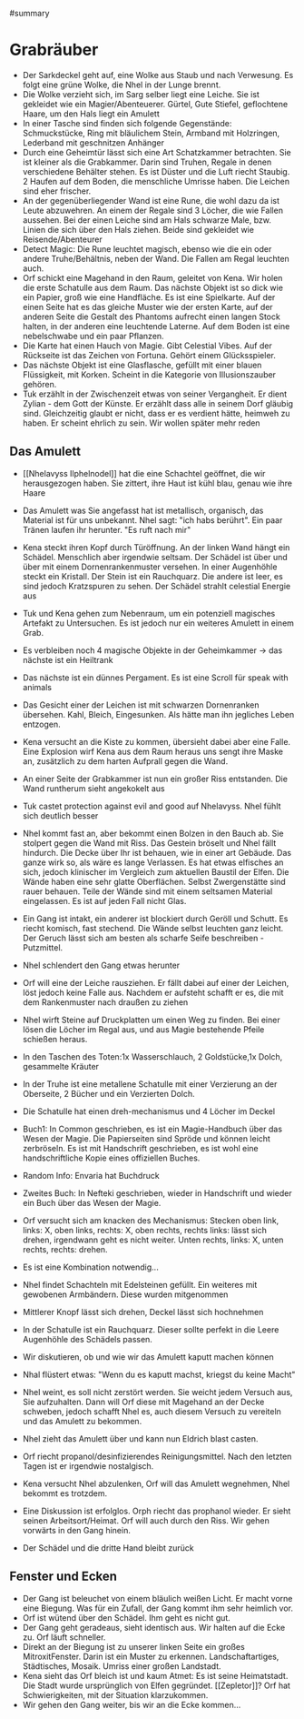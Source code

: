 #summary
# Grabräuber
- Der Sarkdeckel geht auf, eine Wolke aus Staub und nach Verwesung. Es folgt eine grüne Wolke, die Nhel in der Lunge brennt.
- Die Wolke verzieht sich, im Sarg selber liegt eine Leiche. Sie ist gekleidet wie ein Magier/Abenteuerer. Gürtel, Gute Stiefel, geflochtene Haare, um den Hals liegt ein Amulett
- In einer Tasche sind finden sich folgende Gegenstände: Schmuckstücke, Ring mit bläulichem Stein, Armband mit Holzringen, Lederband mit geschnitzen Anhänger
- Durch eine Geheimtür lässt sich eine Art Schatzkammer betrachten. Sie ist kleiner als die Grabkammer. Darin sind Truhen, Regale in denen verschiedene Behälter stehen. Es ist Düster und die Luft riecht Staubig. 2 Haufen auf dem Boden, die menschliche Umrisse haben. Die Leichen sind eher frischer.
- An der gegenüberliegender Wand ist eine Rune, die wohl dazu da ist Leute abzuwehren. An einem der Regale sind 3 Löcher, die wie Fallen aussehen. Bei der einen Leiche sind am Hals schwarze Male, bzw. Linien die sich über den Hals ziehen. Beide sind gekleidet wie Reisende/Abenteurer
- Detect Magic: Die Rune leuchtet magisch, ebenso wie die ein oder andere Truhe/Behältnis, neben der Wand. Die Fallen am Regal leuchten auch.
- Orf schickt eine Magehand in den Raum, geleitet von Kena. Wir holen die erste Schatulle aus dem Raum. Das nächste Objekt ist so dick wie ein Papier, groß wie eine Handfläche. Es ist eine Spielkarte. Auf der einen Seite hat es das gleiche Muster wie der ersten Karte, auf der anderen Seite die Gestalt des Phantoms aufrecht einen langen Stock halten, in der anderen eine leuchtende Laterne. Auf dem Boden ist eine nebelschwabe und ein paar Pflanzen.
- Die Karte hat einen Hauch von Magie. Gibt Celestial Vibes. Auf der Rückseite ist das Zeichen von Fortuna. Gehört einem Glücksspieler. 
- Das nächste Objekt ist eine Glasflasche, gefüllt mit einer blauen Flüssigkeit, mit Korken. Scheint in die Kategorie von Illusionszauber gehören.
- Tuk erzählt in der Zwischenzeit etwas von seiner Vergangheit. Er dient Zylian - dem Gott der Künste. Er erzählt dass alle in seinem Dorf gläubig sind. Gleichzeitig glaubt er nicht, dass er es verdient hätte, heimweh zu haben. Er scheint ehrlich zu sein. Wir wollen später mehr reden


## Das Amulett 
- [[Nhelavyss Ilphelnodel]] hat die eine Schachtel geöffnet, die wir herausgezogen haben. Sie zittert, ihre Haut ist kühl blau, genau wie ihre Haare
- Das Amulett was Sie angefasst hat ist metallisch, organisch, das Material ist für uns unbekannt. Nhel sagt: "ich habs berührt". Ein paar Tränen laufen ihr herunter. "Es ruft nach mir"

- Kena steckt ihren Kopf durch Türöffnung. An der linken Wand hängt ein Schädel. Menschlich aber irgendwie seltsam. Der Schädel ist über und über mit einem Dornenrankenmuster versehen. In einer Augenhöhle steckt ein Kristall. Der Stein ist ein Rauchquarz. Die andere ist leer, es sind jedoch Kratzspuren zu sehen. Der Schädel strahlt celestial Energie aus
- Tuk und Kena gehen zum Nebenraum, um ein potenziell magisches Artefakt zu Untersuchen. Es ist jedoch nur ein weiteres Amulett in einem Grab.
- Es verbleiben noch 4 magische Objekte in der Geheimkammer -> das nächste ist ein Heiltrank
- Das nächste ist ein dünnes Pergament. Es ist eine Scroll für speak with animals
- Das Gesicht einer der Leichen ist mit schwarzen Dornenranken übersehen. Kahl, Bleich, Eingesunken. Als hätte man ihn jegliches Leben entzogen. 
- Kena versucht an die Kiste zu kommen, übersieht dabei aber eine Falle. Eine Explosion wirf Kena aus dem Raum heraus uns sengt ihre Maske an, zusätzlich zu dem harten Aufprall gegen die Wand.
- An einer Seite der Grabkammer ist nun ein großer Riss entstanden. Die Wand runtherum sieht angekokelt aus
- Tuk castet protection against evil and good auf Nhelavyss. Nhel fühlt sich deutlich besser
- Nhel kommt fast an, aber bekommt einen Bolzen in den Bauch ab. Sie stolpert gegen die Wand mit Riss. Das Gestein bröselt und Nhel fällt hindurch. Die Decke über Ihr ist behauen, wie in einer art Gebäude. Das ganze wirk so, als wäre es lange Verlassen. Es hat etwas elfisches an sich, jedoch klinischer im Vergleich zum aktuellen Baustil der Elfen. Die Wände haben eine sehr glatte Oberflächen. Selbst Zwergenstätte sind rauer behauen. Teile der Wände sind mit einem seltsamen Material eingelassen. Es ist auf jeden Fall nicht Glas. 
- Ein Gang ist intakt, ein anderer ist blockiert durch Geröll und Schutt. Es riecht komisch, fast stechend. Die Wände selbst leuchten ganz leicht. Der Geruch lässt sich am besten als scharfe Seife beschreiben -Putzmittel. 
- Nhel schlendert den Gang etwas herunter
- Orf will eine der Leiche rausziehen. Er fällt dabei auf einer der Leichen, löst jedoch keine Falle aus. Nachdem er aufsteht schafft er es, die mit dem Rankenmuster nach draußen zu ziehen 
- Nhel wirft Steine auf Druckplatten um einen Weg zu finden. Bei einer lösen die Löcher im Regal aus, und aus Magie bestehende Pfeile schießen heraus. 
- In den Taschen des Toten:1x Wasserschlauch, 2 Goldstücke,1x Dolch, gesammelte Kräuter
- In der Truhe ist eine metallene Schatulle mit einer Verzierung an der Oberseite, 2 Bücher und ein Verzierten Dolch. 
- Die Schatulle hat einen dreh-mechanismus und 4 Löcher im Deckel
- Buch1: In Common geschrieben, es ist ein Magie-Handbuch über das Wesen der Magie. Die Papierseiten sind Spröde und können leicht zerbröseln. Es ist mit Handschrift geschrieben, es ist wohl eine handschriftliche Kopie eines offiziellen Buches. 
- Random Info: Envaria hat Buchdruck
- Zweites Buch: In Nefteki geschrieben, wieder in Handschrift und wieder ein Buch über das Wesen der Magie. 
- Orf versucht sich am knacken des Mechanismus: Stecken oben link, links: X, oben links, rechts: X, oben rechts, rechts links: lässt sich drehen, irgendwann geht es nicht weiter. Unten rechts, links: X, unten rechts, rechts: drehen.
- Es ist eine Kombination notwendig...
- Nhel findet Schachteln mit Edelsteinen gefüllt. Ein weiteres mit gewobenen Armbändern. Diese wurden mitgenommen
- Mittlerer Knopf lässt sich drehen, Deckel lässt sich hochnehmen
- In der Schatulle ist ein Rauchquarz. Dieser sollte perfekt in die Leere Augenhöhle des Schädels passen. 


- Wir diskutieren, ob und wie wir das Amulett kaputt machen können
- Nhal flüstert etwas: "Wenn du es kaputt machst, kriegst du keine Macht"
- Nhel weint, es soll nicht zerstört werden. Sie weicht jedem Versuch aus, Sie aufzuhalten. Dann will Orf diese mit Magehand an der Decke schweben, jedoch schafft Nhel es, auch diesem Versuch zu vereiteln und das Amulett zu bekommen. 
- Nhel zieht das Amulett über und kann nun Eldrich blast casten. 
- Orf riecht propanol/desinfizierendes Reinigungsmittel. Nach den letzten Tagen ist er irgendwie nostalgisch. 
- Kena versucht Nhel abzulenken, Orf will das Amulett wegnehmen, Nhel bekommt es trotzdem.
- Eine Diskussion ist erfolglos. Orph riecht das prophanol wieder. Er sieht seinen Arbeitsort/Heimat. Orf will auch durch den Riss. Wir gehen vorwärts in den Gang hinein.
- Der Schädel und die dritte Hand bleibt zurück


## Fenster und Ecken
- Der Gang ist beleuchet von einem bläulich weißen Licht. Er macht vorne eine Biegung. Was für ein Zufall, der Gang kommt ihm sehr heimlich vor. 
- Orf ist wütend über den Schädel. Ihm geht es nicht gut. 
- Der Gang geht geradeaus, sieht identisch aus. Wir halten auf die Ecke zu. Orf läuft schneller. 
- Direkt an der Biegung ist zu unserer linken Seite ein großes MitroxitFenster. Darin ist ein Muster zu erkennen. Landschaftartiges, Städtisches, Mosaik. Umriss einer großen Landstadt. 
- Kena sieht das Orf bleich ist und kaum Atmet: Es ist seine Heimatstadt. Die Stadt wurde ursprünglich von Elfen gegründet. [[Zepletor]]? Orf hat Schwierigkeiten, mit der Situation klarzukommen. 
- Wir gehen den Gang weiter, bis wir an die Ecke kommen...
